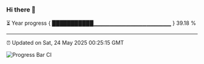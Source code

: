 ### Hi there 👋

⏳ Year progress { ███████████▁▁▁▁▁▁▁▁▁▁▁▁▁▁▁▁▁▁▁ } 39.18 %

---

⏰ Updated on Sat, 24 May 2025 00:25:15 GMT

![Progress Bar CI](https://github.com/liununu/liununu/workflows/Progress%20Bar%20CI/badge.svg)
